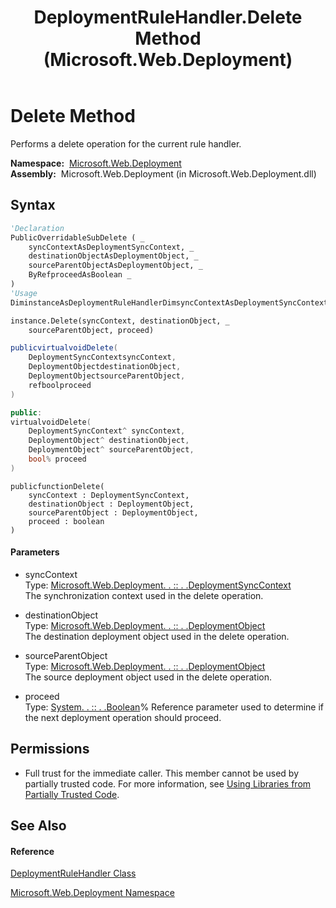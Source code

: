 ﻿---
title: DeploymentRuleHandler.Delete Method  (Microsoft.Web.Deployment)
TOCTitle: Delete Method
ms:assetid: M:Microsoft.Web.Deployment.DeploymentRuleHandler.Delete(Microsoft.Web.Deployment.DeploymentSyncContext,Microsoft.Web.Deployment.DeploymentObject,Microsoft.Web.Deployment.DeploymentObject,System.Boolean@)
ms:mtpsurl: https://msdn.microsoft.com/en-us/library/microsoft.web.deployment.deploymentrulehandler.delete(v=VS.90)
ms:contentKeyID: 20209212
ms.date: 05/02/2012
mtps_version: v=VS.90
f1_keywords:
- Microsoft.Web.Deployment.DeploymentRuleHandler.Delete
dev_langs:
- CSharp
- JScript
- VB
- c++
api_location:
- Microsoft.Web.Deployment.dll
api_name:
- Microsoft.Web.Deployment.DeploymentRuleHandler.Delete
api_type:
- Managed
topic_type:
- apiref
- kbSyntax
product_family_name: VS
ROBOTS: INDEX,FOLLOW
---

# Delete Method

Performs a delete operation for the current rule handler.

**Namespace:**  [Microsoft.Web.Deployment](microsoft-web-deployment-namespace.md)  
**Assembly:**  Microsoft.Web.Deployment (in Microsoft.Web.Deployment.dll)

## Syntax

``` vb
'Declaration
PublicOverridableSubDelete ( _
    syncContextAsDeploymentSyncContext, _
    destinationObjectAsDeploymentObject, _
    sourceParentObjectAsDeploymentObject, _
    ByRefproceedAsBoolean _
)
'Usage
DiminstanceAsDeploymentRuleHandlerDimsyncContextAsDeploymentSyncContextDimdestinationObjectAsDeploymentObjectDimsourceParentObjectAsDeploymentObjectDimproceedAsBoolean

instance.Delete(syncContext, destinationObject, _
    sourceParentObject, proceed)
```

``` csharp
publicvirtualvoidDelete(
    DeploymentSyncContextsyncContext,
    DeploymentObjectdestinationObject,
    DeploymentObjectsourceParentObject,
    refboolproceed
)
```

``` c++
public:
virtualvoidDelete(
    DeploymentSyncContext^ syncContext, 
    DeploymentObject^ destinationObject, 
    DeploymentObject^ sourceParentObject, 
    bool% proceed
)
```

``` jscript
publicfunctionDelete(
    syncContext : DeploymentSyncContext, 
    destinationObject : DeploymentObject, 
    sourceParentObject : DeploymentObject, 
    proceed : boolean
)
```

#### Parameters

  - syncContext  
    Type: [Microsoft.Web.Deployment. . :: . .DeploymentSyncContext](deploymentsynccontext-class-microsoft-web-deployment.md)  
    The synchronization context used in the delete operation.  

<!-- end list -->

  - destinationObject  
    Type: [Microsoft.Web.Deployment. . :: . .DeploymentObject](deploymentobject-class-microsoft-web-deployment.md)  
    The destination deployment object used in the delete operation.  

<!-- end list -->

  - sourceParentObject  
    Type: [Microsoft.Web.Deployment. . :: . .DeploymentObject](deploymentobject-class-microsoft-web-deployment.md)  
    The source deployment object used in the delete operation.  

<!-- end list -->

  - proceed  
    Type: [System. . :: . .Boolean](https://msdn.microsoft.com/en-us/library/a28wyd50\(v=vs.90\))%  
    Reference parameter used to determine if the next deployment operation should proceed.  

## Permissions

  - Full trust for the immediate caller. This member cannot be used by partially trusted code. For more information, see [Using Libraries from Partially Trusted Code](https://msdn.microsoft.com/en-us/library/8skskf63\(v=vs.90\)).

## See Also

#### Reference

[DeploymentRuleHandler Class](deploymentrulehandler-class-microsoft-web-deployment.md)

[Microsoft.Web.Deployment Namespace](microsoft-web-deployment-namespace.md)

